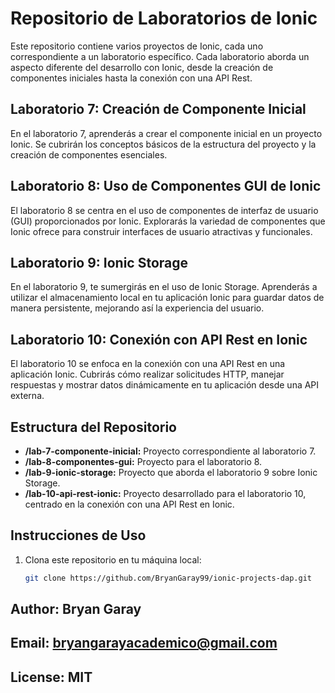 # Repositorio de Laboratorios de Ionic

Este repositorio contiene varios proyectos de Ionic, cada uno correspondiente a un laboratorio específico. Cada laboratorio aborda un aspecto diferente del desarrollo con Ionic, desde la creación de componentes iniciales hasta la conexión con una API Rest.

## Laboratorio 7: Creación de Componente Inicial

En el laboratorio 7, aprenderás a crear el componente inicial en un proyecto Ionic. Se cubrirán los conceptos básicos de la estructura del proyecto y la creación de componentes esenciales.

## Laboratorio 8: Uso de Componentes GUI de Ionic

El laboratorio 8 se centra en el uso de componentes de interfaz de usuario (GUI) proporcionados por Ionic. Explorarás la variedad de componentes que Ionic ofrece para construir interfaces de usuario atractivas y funcionales.

## Laboratorio 9: Ionic Storage

En el laboratorio 9, te sumergirás en el uso de Ionic Storage. Aprenderás a utilizar el almacenamiento local en tu aplicación Ionic para guardar datos de manera persistente, mejorando así la experiencia del usuario.

## Laboratorio 10: Conexión con API Rest en Ionic

El laboratorio 10 se enfoca en la conexión con una API Rest en una aplicación Ionic. Cubrirás cómo realizar solicitudes HTTP, manejar respuestas y mostrar datos dinámicamente en tu aplicación desde una API externa.

## Estructura del Repositorio

- **/lab-7-componente-inicial:** Proyecto correspondiente al laboratorio 7.
- **/lab-8-componentes-gui:** Proyecto para el laboratorio 8.
- **/lab-9-ionic-storage:** Proyecto que aborda el laboratorio 9 sobre Ionic Storage.
- **/lab-10-api-rest-ionic:** Proyecto desarrollado para el laboratorio 10, centrado en la conexión con una API Rest en Ionic.

## Instrucciones de Uso

1. Clona este repositorio en tu máquina local:

   ```bash
   git clone https://github.com/BryanGaray99/ionic-projects-dap.git

## Author: Bryan Garay

## Email: bryangarayacademico@gmail.com

## License: MIT

